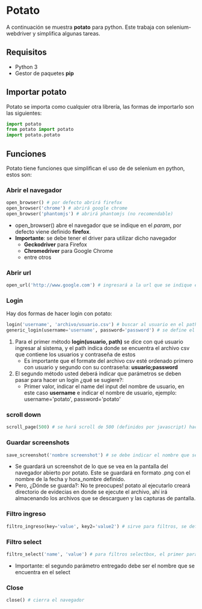 # Potato

A continuación se muestra **potato** para python. Este trabaja con selenium-webdriver y simplifica algunas tareas.

## Requisitos
* Python 3
* Gestor de paquetes **pip**

## Importar potato
Potato se importa como cualquier otra librería, las formas de importarlo son las siguientes:
```python
import potato
from potato import potato
import potato.potato
```

## Funciones

Potato tiene funciones que simplifican el uso de de selenium en python, estos son:

### Abrir el navegador
```python
open_browser() # por defecto abrirá firefox
open_browser('chrome') # abrirá google chrome
open_browser('phantomjs') # abrirá phantomjs (no recomendable)
```
* open_browser() abre el navegador que se indique en el _param_, por defecto viene definido **firefox**. 
* **Importante**: se debe tener el driver para utilizar dicho navegador
    - **Geckodriver** para Firefox
    - **Chromedriver** para Google Chrome
    - entre otros

### Abrir url
```python
open_url('http://www.google.com') # ingresará a la url que se indique en el parámetro
```

### Login
Hay dos formas de hacer login con potato:
```python
login('username', 'archivo/usuario.csv') # buscar al usuario en el path especificado (utiliza archivo csv)
generic_login(username='username', password='password') # se define el username (utiliza el name del input) y el password
```
1. Para el primer método **login(usuario, path)** se dice con qué usuario ingresar al sistema, y el path indica donde se encuentra el archivo csv que contiene los usuarios y contraseña de estos
    - Es importante que el formate del archivo csv esté ordenado primero con usuario y segundo con su contraseña:
    **usuario;password**
2. El segundo método usted deberá indicar que parámetros se deben pasar para hacer un login ¿qué se sugiere?: 
    - Primer valor, indicar el name del input del nombre de usuario, en este caso **username** e indicar el nombre de usuario, ejemplo: username='potato', password='potato'

### scroll down
```python
scroll_page(500) # se hará scroll de 500 (definidos por javascript) hacia abajo en la página
```

### Guardar screenshots
```python
save_screenshot('nombre screenshot') # se debe indicar el nombre que se le quiere poner al screenshot
```
* Se guardará un screenshot de lo que se vea en la pantalla del navegador abierto por potato. Este se guardará en formato .png con el nombre de la fecha y hora_nombre definido.
* Pero, ¿Dónde se guarda?: No te preocupes! potato al ejecutarlo creará directorio de evidecias en donde se ejecute el archivo, ahí irá almacenando los archivos que se descarguen y las capturas de pantalla.

### Filtro ingreso
```python
filtro_ingreso(key='value', key2='value2') # sirve para filtros, se define el name de este y el dato a entregar, pueden ser n registros
```

### Filtro select
```python
filtro_select('name', 'value') # para filtros selectbox, el primer parámetro es el name del select y el segundo el valor 
```
* Importante: el segundo parámetro entregado debe ser el nombre que se encuentra en el select

### Close
```python
close() # cierra el navegador
```
